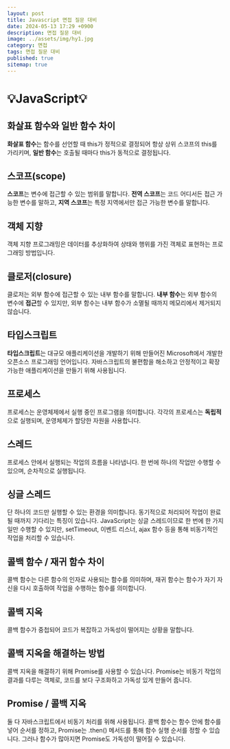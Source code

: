 ```yaml
---
layout: post
title: Javascript 면접 질문 대비
date: 2024-05-13 17:29 +0900
description: 면접 질문 대비 
image: ../assets/img/hy1.jpg
category: 면접
tags: 면접 질문 대비 
published: true
sitemap: true
---
```


# 💡JavaScript💡


## 화살표 함수와 일반 함수 차이
<strong>화살표 함수</strong>는 함수를 선언할 때 this가 정적으로 결정되어 항상 상위 스코프의 this를 가리키며, <strong>일반 함수</strong>는 호출될 때마다 this가 동적으로 결정됩니다.

## 스코프(scope)
<strong>스코프</strong>는 변수에 접근할 수 있는 범위를 말합니다. <strong>전역 스코프</strong>는 코드 어디서든 접근 가능한 변수를 말하고, <strong>지역 스코프</strong>는 특정 지역에서만 접근 가능한 변수를 말합니다.

## 객체 지향 
객체 지향 프로그래밍은 데이터를 추상화하여 상태와 행위를 가진 객체로 표현하는 프로그래밍 방법입니다.

## 클로저(closure) 
클로저는 외부 함수에 접근할 수 있는 내부 함수를 말합니다. <strong>내부 함수</strong>는 외부 함수의 변수에 <strong>접근</strong>할 수 있지만, 외부 함수는 내부 함수가 소멸될 때까지 메모리에서 제거되지 않습니다.

## 타입스크립트 
<strong>타입스크립트</strong>는 대규모 애플리케이션을 개발하기 위해 만들어진 Microsoft에서 개발한 오픈소스 프로그래밍 언어입니다. 자바스크립트의 불편함을 해소하고 안정적이고 확장 가능한 애플리케이션을 만들기 위해 사용됩니다.

## 프로세스 
프로세스는 운영체제에서 실행 중인 프로그램을 의미합니다. 각각의 프로세스는 <strong>독립적</strong>으로 실행되며, 운영체제가 할당한 자원을 사용합니다.

## 스레드 
프로세스 안에서 실행되는 작업의 흐름을 나타냅니다. 한 번에 하나의 작업만 수행할 수 있으며, 순차적으로 실행됩니다.

## 싱글 스레드 
단 하나의 코드만 실행할 수 있는 환경을 의미합니다. 동기적으로 처리되어 작업이 완료될 때까지 기다리는 특징이 있습니다. JavaScript는 싱글 스레드이므로 한 번에 한 가지 일만 수행할 수 있지만, setTimeout, 이벤트 리스너, ajax 함수 등을 통해 비동기적인 작업을 처리할 수 있습니다.

## 콜백 함수 / 재귀 함수 차이
콜백 함수는 다른 함수의 인자로 사용되는 함수를 의미하며, 재귀 함수는 함수가 자기 자신을 다시 호출하여 작업을 수행하는 함수를 의미합니다.

## 콜백 지옥 
콜백 함수가 중첩되어 코드가 복잡하고 가독성이 떨어지는 상황을 말합니다.

## 콜백 지옥을 해결하는 방법 
콜백 지옥을 해결하기 위해 Promise를 사용할 수 있습니다. Promise는 비동기 작업의 결과를 다루는 객체로, 코드를 보다 구조화하고 가독성 있게 만들어 줍니다.

## Promise / 콜백 지옥 
둘 다 자바스크립트에서 비동기 처리를 위해 사용됩니다. 콜백 함수는 함수 안에 함수를 넣어 순서를 정하고, Promise는 .then() 메서드를 통해 함수 실행 순서를 정할 수 있습니다. 그러나 함수가 많아지면 Promise도 가독성이 떨어질 수 있습니다.